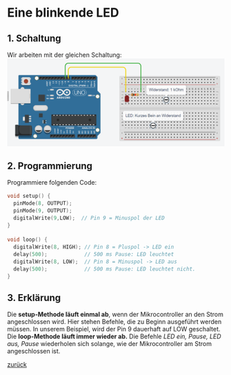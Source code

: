  <link rel="stylesheet" href="https://hi2272.github.io/StyleMD.css">


# Eine blinkende LED
## 1. Schaltung
Wir arbeiten mit der gleichen Schaltung:
![Alt text](Screenshot_4.png)
## 2. Programmierung
Programmiere folgenden Code:
```C++
void setup() {
  pinMode(8, OUTPUT);
  pinMode(9, OUTPUT);
  digitalWrite(9,LOW);  // Pin 9 = Minuspol der LED
}

void loop() {
  digitalWrite(8, HIGH); // Pin 8 = Pluspol -> LED ein
  delay(500);            // 500 ms Pause: LED leuchtet
  digitalWrite(8, LOW);  // Pin 8 = Minuspol -> LED aus
  delay(500);            // 500 ms Pause: LED leuchtet nicht.
}
```
## 3. Erklärung
Die **setup-Methode läuft einmal ab**, wenn der Mikrocontroller an den Strom angeschlossen wird. Hier stehen Befehle, die zu Beginn ausgeführt werden müssen. In unserem Beispiel, wird der Pin 9 dauerhaft auf LOW geschaltet.  
Die **loop-Methode läuft immer wieder ab.** Die Befehle *LED ein, Pause, LED aus, Pause* wiederholen sich solange, wie der Mikrocontroller am Strom angeschlossen ist.

[zurück](../index.html)
